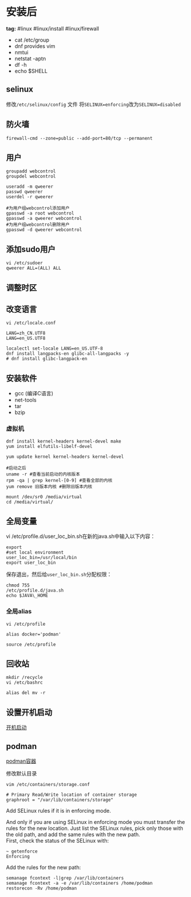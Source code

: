 # 安装后

**tag:**  #linux #linux/install #linux/firewall

- cat /etc/group
- dnf provides vim
- nmtui
- netstat -aptn
- df -h
- echo $SHELL

## selinux

修改`/etc/selinux/config` 文件
将`SELINUX=enforcing`改为`SELINUX=disabled`

## 防火墙

```shell
firewall-cmd --zone=public --add-port=80/tcp --permanent
```

## 用户

```shell
groupadd webcontrol
groupdel webcontrol

useradd -m qweerer
passwd qweerer
userdel -r qweerer

#为用户组webcontrol添加用户
gpasswd -a root webcontrol 
gpasswd -a qweerer webcontrol
#为用户组webcontrol删除用户
gpasswd -d qweerer webcontrol
```

## 添加sudo用户

```shell
vi /etc/sudoer
qweerer ALL=(ALL) ALL
```

## 调整时区

## 改变语言

```shell
vi /etc/locale.conf

LANG=zh_CN.UTF8
LANG=en_US.UTF8

localectl set-locale LANG=en_US.UTF-8
dnf install langpacks-en glibc-all-langpacks -y
# dnf install glibc-langpack-en
```

## 安装软件

- gcc (编译C语言)
- net-tools
- tar
- bzip

### 虚拟机

```shell
dnf install kernel-headers kernel-devel make
yum install elfutils-libelf-devel

yum update kernel kernel-headers kernel-devel

#启动之后
uname -r #查看当前启动的内核版本
rpm -qa | grep kernel-[0-9] #查看全部的内核
yum remove 旧版本内核 #删除旧版本内核

mount /dev/sr0 /media/virtual
cd /media/virtual/
```

## 全局变量
vi /etc/profile.d/user_loc_bin.sh在新的java.sh中输入以下内容：

```shell
export
#set local environment 
user_loc_bin=/usr/local/bin
export user_loc_bin
```
保存退出，然后给`user_loc_bin.sh`分配权限：

```shell
chmod 755
/etc/profile.d/java.sh
echo $JAVA\_HOME
```

### 全局alias

```shell
vi /etc/profile

alias docker='podman'

source /etc/profile
```

## 回收站

```shell
mkdir /recycle
vi /etc/bashrc

alias del mv -r 
```

## 设置开机启动

[开机启动](01.docker.md#开机启动)

## podman

[podman容器](podman容器.md)

修改默认目录

```shell
vim /etc/containers/storage.conf

# Primary Read/Write location of container storage
graphroot = "/var/lib/containers/storage"
```

Add SELinux rules if it is in enforcing mode.

And only if you are using SELinux in enforcing mode you must transfer the rules for the new location. Just list the SELinux rules, pick only those with the old path, and add the same rules with the new path.  
First, check the status of the SELinux with:

```shell
~ getenforce
Enforcing
```

Add the rules for the new path:

```shell
semanage fcontext -l|grep /var/lib/containers
semanage fcontext -a -e /var/lib/containers /home/podman
restorecon -Rv /home/podman
```
